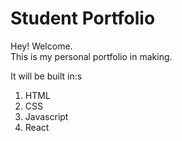 # Student Portfolio
Hey! Welcome. \
This is my personal portfolio in making.

It will be built in:s
1. HTML 
1. CSS
1. Javascript
1. React
